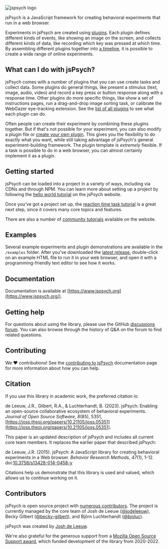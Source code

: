 ![jspsych logo](http://www.jspsych.org/7.0/img/jspsych-logo.jpg)

jsPsych is a JavaScript framework for creating behavioral experiments that run in a web browser. 

Experiments in jsPsych are created using [plugins](https://www.jspsych.org/latest/overview/plugins). 
Each plugin defines different kinds of events, like showing an image on the screen, and collects different kinds of data, like recording which key was pressed at which time. 
By assembling different plugins together into [a timeline](https://www.jspsych.org/latest/overview/timeline), it is possible to create a wide range of online experiments. 

## What can I do with jsPsych?

jsPsych comes with a number of plugins that you can use create tasks and collect data. 
Some plugins do general things, like present a stimulus (text, image, audio, video) and record a key press or button response along with a response time. 
Other plugins do more specific things, like show a set of instructions pages, run a drag-and-drop image sorting task, or calibrate the WebGazer eye-tracking extension. 
See the [list of all plugins](https://www.jspsych.org/latest/plugins/list-of-plugins/) to see what each plugin can do.

Often people can create their experiment by combining these plugins together. 
But if that's not possible for your experiment, you can also modify a plugin file or [create your own plugin](https://www.jspsych.org/latest/developers/plugin-development). 
This gives you the flexibility to do exactly what you want, while still taking advantage of jsPsych's general experiment-building framework. 
The plugin template is *extremely* flexible. If a task is possible to do in a web browser, you can almost certainly implement it as a plugin.

## Getting started

jsPsych can be loaded into a project in a variety of ways, including via CDNs and through NPM. 
You can learn more about setting up a project by following the [hello world tutorial](https://www.jspsych.org/latest/tutorials/hello-world/) on the jsPsych website. 

Once you've got a project set up, the [reaction time task tutorial](https://www.jspsych.org/latest/tutorials/rt-task/) is a great next step, since it covers many core topics and features. 

There are also a number of [community tutorials](https://www.jspsych.org/latest/tutorials/community-tutorials) available on the website.

## Examples

Several example experiments and plugin demonstrations are available in the `/examples` folder. 
After you've downloaded the [latest release](https://github.com/jspsych/jsPsych/releases), double-click on an example HTML file to run it in your web browser, and open it with a programming-friendly text editor to see how it works.

## Documentation

Documentation is available at [https://www.jspsych.org](https://www.jspsych.org/).

## Getting help

For questions about using the library, please use the GitHub [discussions forum](https://github.com/jspsych/jsPsych/discussions). 
You can also browse through the history of Q&A on the forum to find related questions.

## Contributing

We :heart: contributions! 
See the [contributing to jsPsych](https://www.jspsych.org/latest/developers/contributing/) documentation page for more information about how you can help.

## Citation

If you use this library in academic work, the preferred citation is:

de Leeuw, J.R., Gilbert, R.A., & Luchterhandt, B. (2023). jsPsych: Enabling an open-source collaborative ecosystem of behavioral experiments. *Journal of Open Source Software*, *8*(85), 5351, [https://joss.theoj.org/papers/10.21105/joss.05351](https://joss.theoj.org/papers/10.21105/joss.05351).

This paper is an updated description of jsPsych and includes all current core team members. It replaces the earlier paper that described jsPsych:

de Leeuw, J.R. (2015). jsPsych: A JavaScript library for creating behavioral experiments in a Web browser. *Behavior Research Methods*, _47_(1), 1-12. doi:[10.3758/s13428-014-0458-y](http://link.springer.com/article/10.3758%2Fs13428-014-0458-y)

Citations help us demonstrate that this library is used and valued, which allows us to continue working on it.

## Contributors

jsPsych is open source project with [numerous contributors](https://github.com/jspsych/jsPsych/graphs/contributors). 
The project is currently managed by the core team of Josh de Leeuw ([@jodeleeuw](https://github.com/jodeleeuw)), Becky Gilbert ([@becky-gilbert](https://github.com/becky-gilbert)), and Björn Luchterhandt ([@bjoluc](https://github.com/bjoluc)).

jsPsych was created by [Josh de Leeuw](https://www.vassar.edu/faculty/jdeleeuw).

We're also grateful for the generous support from a [Mozilla Open Source Support award](https://www.mozilla.org/en-US/moss/), which funded development of the library from 2020-2022.
